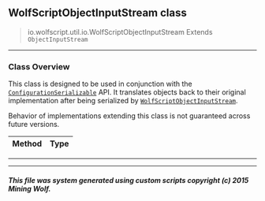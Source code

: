 ## WolfScriptObjectInputStream __class__

>io.wolfscript.util.io.WolfScriptObjectInputStream
>Extends `ObjectInputStream`

---

### Class Overview

This class is designed to be used in conjunction with the [`ConfigurationSerializable`](../../configuration/serialization/ConfigurationSerializable.md) API. It translates objects back to their original implementation after being serialized by [`WolfScriptObjectInputStream`](WolfScriptObjectInputStream.md). <p> Behavior of implementations extending this class is not guaranteed across future versions.

Method | Type   
--- | :--- 



---

---


##### This file was system generated using custom scripts copyright (c) 2015 Mining Wolf.
	

